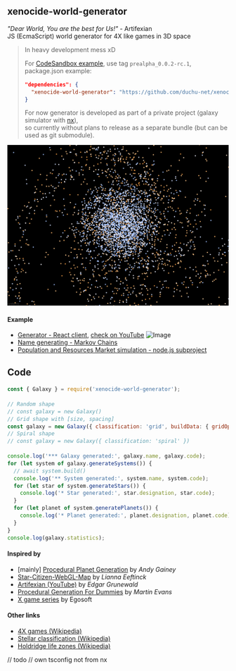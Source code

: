 ## xenocide-world-generator

_"Dear World, You are the best for Us!"_ - Artifexian  
JS (EcmaScript) world generator for 4X like games in 3D space

> In heavy development mess xD
>
> For [CodeSandbox example](https://codesandbox.io/s/1c8gs), use tag `prealpha_0.0.2-rc.1`, package.json example:
>
> ```json
> "dependencies": {
>   "xenocide-world-generator": "https://github.com/duchu-net/xenocide-world-generator#prealpha_0.0.2-rc.1",
> }
> ```
>
> For now generator is developed as part of a private project (galaxy simulator with [nx](https://nx.dev/)),  
> so currently without plans to release as a separate bundle (but can be used as git submodule).

![Image](./docs/22-10-30.png)

#### Example

- [Generator - React client](https://codesandbox.io/s/1c8gs), [check on YouTube](https://www.youtube.com/channel/UCzGMc0qjJMu7PnH4ZdHni2w)
  ![Image](https://uploads.codesandbox.io/uploads/user/c3b8ed92-ed1d-4bff-8894-710d6c229664/aEDM-thumbnail.png)
- [Name generating - Markov Chains](https://codesandbox.io/s/h4vr6)
- [Population and Resources Market simulation - node.js subproject](https://codesandbox.io/s/m1vh74)

## Code

```js
const { Galaxy } = require('xenocide-world-generator');

// Random shape
// const galaxy = new Galaxy()
// Grid shape with [size, spacing]
const galaxy = new Galaxy({ classification: 'grid', buildData: { gridOptions: [100, 30] } });
// Spiral shape
// const galaxy = new Galaxy({ classification: 'spiral' })

console.log('*** Galaxy generated:', galaxy.name, galaxy.code);
for (let system of galaxy.generateSystems()) {
  // await system.build()
  console.log('** System generated:', system.name, system.code);
  for (let star of system.generateStars()) {
    console.log('* Star generated:', star.designation, star.code);
  }
  for (let planet of system.generatePlanets()) {
    console.log('* Planet generated:', planet.designation, planet.code);
  }
}
console.log(galaxy.statistics);
```

#### Inspired by

- [mainly] [Procedural Planet Generation](https://experilous.com/1/blog/post/procedural-planet-generation) by _Andy Gainey_
- [Star-Citizen-WebGL-Map](https://github.com/Leeft/Star-Citizen-WebGL-Map) by _Lianna Eeftinck_
- [Artifexian (YouTube)](https://www.youtube.com/user/Artifexian) by _Edgar Grunewald_
- [Procedural Generation For Dummies](http://martindevans.me/game-development/2016/01/14/Procedural-Generation-For-Dummies-Galaxies/) by _Martin Evans_
- [X game series](https://www.egosoft.com/games/x4/info_en.php) by Egosoft

#### Other links

- [4X games (Wikipedia)](https://en.wikipedia.org/wiki/4X)
- [Stellar classification (Wikipedia)](https://en.wikipedia.org/wiki/Stellar_classification)
- [Holdridge life zones (Wikipedia)](https://en.wikipedia.org/wiki/Holdridge_life_zones)

// todo
// own tsconfig not from nx
